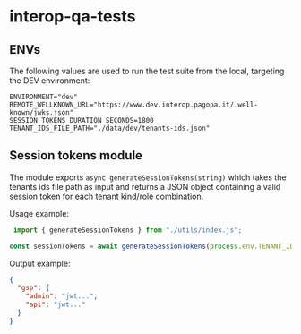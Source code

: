 # interop-qa-tests

## ENVs
The following values are used to run the test suite from the local, targeting the DEV environment:

```
ENVIRONMENT="dev"
REMOTE_WELLKNOWN_URL="https://www.dev.interop.pagopa.it/.well-known/jwks.json"
SESSION_TOKENS_DURATION_SECONDS=1800
TENANT_IDS_FILE_PATH="./data/dev/tenants-ids.json"
```

## Session tokens module

The module exports `async generateSessionTokens(string)` which takes the tenants ids file path as input and
returns a JSON object containing a valid session token for each tenant kind/role combination.

Usage example:

```javascript
 import { generateSessionTokens } from "./utils/index.js";

const sessionTokens = await generateSessionTokens(process.env.TENANT_IDS_FILE_PATH);
```

Output example:
```json
{
  "gsp": {
    "admin": "jwt...",
    "api": "jwt..."
  }
}
```
